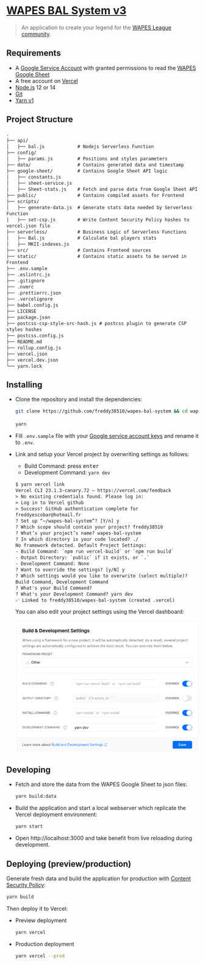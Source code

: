 # [WAPES BAL System v3](https://bal.wapesleague.com/)

> An application to create your legend for the [WAPES League community](https://www.wapesleague.com/).

## Requirements

- A [Google Service Account](https://cloud.google.com/iam/docs/service-accounts) with granted permissions to read the [WAPES Google Sheet](https://docs.google.com/spreadsheets/d/1c89tdesdBy3P6qpY-5jmuiAIUX_sB44B4GyhpXFKYD8)
- A free account on [Vercel](https://vercel.com/)
- [Node.js](https://nodejs.org/en/) 12 or 14
- [Git](https://git-scm.com/)
- [Yarn v1](https://classic.yarnpkg.com/lang/en/)

## Project Structure

    .
    ├── api/
    │   ├── bal.js            # Nodejs Serverless Function
    ├── config/
    │   ├── params.js         # Positions and styles parameters
    ├── data/                 # Contains generated data and timestamp
    ├── google-sheet/         # Contains Google Sheet API logic
    │   ├── constants.js
    │   ├── sheet-service.js
    │   ├── Sheet-stats.js    # Fetch and parse data from Google Sheet API
    ├── public/               # Contains compiled assets for Frontend
    ├── scripts/
    │   ├── generate-data.js  # Generate stats data needed by Serverless Function
    │   ├── set-csp.js        # Write Content Security Policy hashes to vercel.json file
    ├── serverless/           # Business Logic of Serverless Functions
    │   ├── Bal.js            # Calculate bal players stats
    │   ├── MKII-indexes.js
    ├── src/                  # Contains Frontend sources
    ├── static/               # Contains static assets to be served in Frontend
    ├── .env.sample
    ├── .eslintrc.js
    ├── .gitignore
    ├── .nvmrc
    ├── .prettierrc.json
    ├── .vercelignore
    ├── babel.config.js
    ├── LICENSE
    ├── package.json
    ├── postcss-csp-style-src-hash.js # postcss plugin to generate CSP styles hashes
    ├── postcss.config.js
    ├── README.md
    ├── rollup.config.js
    ├── vercel.json
    ├── vercel.dev.json
    └── yarn.lock

## Installing

- Clone the repository and install the dependencies:

  ```bash
  git clone https://github.com/freddy38510/wapes-bal-system && cd wapes-bal-system

  yarn
  ```

- Fill `.env.sample` file with your [Google service account keys](https://cloud.google.com/iam/docs/creating-managing-service-account-keys) and rename it to `.env`.

- Link and setup your Vercel project by overwriting settings as follows:

  - Build Command: press <kbd>enter</kbd>
  - Development Command: `yarn dev`

  ```console
  $ yarn vercel link
  Vercel CLI 23.1.3-canary.72 — https://vercel.com/feedback
  > No existing credentials found. Please log in:
  > Log in to Vercel github
  > Success! GitHub authentication complete for freddyescobar@hotmail.fr
  ? Set up “~/wapes-bal-system”? [Y/n] y
  ? Which scope should contain your project? freddy38510
  ? What’s your project’s name? wapes-bal-system
  ? In which directory is your code located? ./
  No framework detected. Default Project Settings:
  - Build Command: `npm run vercel-build` or `npm run build`
  - Output Directory: `public` if it exists, or `.`
  - Development Command: None
  ? Want to override the settings? [y/N] y
  ? Which settings would you like to overwrite (select multiple)? Build Command, Development Command
  ? What's your Build Command?
  ? What's your Development Command? yarn dev
  ✅ Linked to freddy38510/wapes-bal-system (created .vercel)
  ```

  You can also edit your project settings using the Vercel dashboard:

  ![Screenshot showing Vercel project settings](./vercel-project-settings.png)

## Developing

- Fetch and store the data from the WAPES Google Sheet to json files:

  ```bash
  yarn build:data
  ```

- Build the application and start a local webserver which replicate the Vercel deployment environment:

  ```bash
  yarn start
  ```

- Open http://localhost:3000 and take benefit from live reloading during development.

## Deploying (preview/production)

Generate fresh data and build the application for production with [Content Security Policy](https://developer.mozilla.org/fr/docs/Web/HTTP/CSP):

```bash
yarn build
```

Then deploy it to Vercel:

- Preview deployment

  ```bash
  yarn vercel
  ```

- Production deployment

  ```bash
  yarn vercel --prod
  ```
